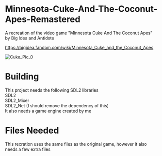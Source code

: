 # Minnesota-Cuke-And-The-Coconut-Apes-Remastered
A recreation of the video game "Minnesota Cuke And The Coconut Apes" by Big Idea and Antidote  

https://bigidea.fandom.com/wiki/Minnesota_Cuke_and_the_Coconut_Apes  

![Cuke_Pic_0](https://user-images.githubusercontent.com/36487623/111377099-82d4d980-865d-11eb-96e5-28b149eb7070.png)

# Building
This project needs the following SDL2 libraries  
  SDL2  
  SDL2_Mixer  
  SDL2_Net (I should remove the dependency of this)  <br>
It also needs a game engine created by me <br>
  
# Files Needed
This recration uses the same files as the original game, however it also needs a few extra files
